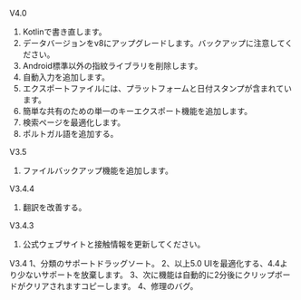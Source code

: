V4.0
1. Kotlinで書き直します。
1. データバージョンをv8にアップグレードします。バックアップに注意してください。
1. Android標準以外の指紋ライブラリを削除します。
1. 自動入力を追加します。
1. エクスポートファイルには、プラットフォームと日付スタンプが含まれています。
1. 簡単な共有のための単一のキーエクスポート機能を追加します。
1. 検索ページを最適化します。
1. ポルトガル語を追加する。

V3.5  
1. ファイルバックアップ機能を追加します。

V3.4.4
1. 翻訳を改善する。

V3.4.3
1. 公式ウェブサイトと接触情報を更新してください。

V3.4
1、分類のサポートドラッグソート。
2、以上5.0 UIを最適化する、4.4より少ないサポートを放棄します。
3、次に機能は自動的に2分後にクリップボードがクリアされますコピーします。
4、修理のバグ。